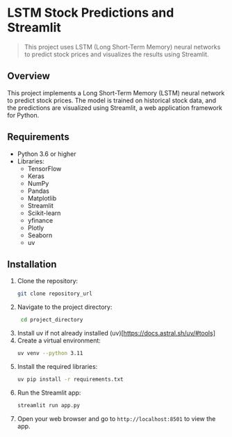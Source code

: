 # LSTM Stock Predictions and Streamlit
> This project uses LSTM (Long Short-Term Memory) neural networks to predict stock prices and visualizes the results using Streamlit.

## Overview
This project implements a Long Short-Term Memory (LSTM) neural network to predict stock prices. The model is trained on historical stock data, and the predictions are visualized using Streamlit, a web application framework for Python.

## Requirements
- Python 3.6 or higher
- Libraries:
  - TensorFlow
  - Keras
  - NumPy
  - Pandas
  - Matplotlib
  - Streamlit
  - Scikit-learn
  - yfinance
  - Plotly
  - Seaborn
  - uv

## Installation
1. Clone the repository:
   ```bash
   git clone repository_url
   ```
2. Navigate to the project directory:
   ```bash
    cd project_directory
    ```
3. Install uv if not already installed (uv)[https://docs.astral.sh/uv/#tools]
4. Create a virtual environment:
    ```bash
    uv venv --python 3.11
    ```
3. Install the required libraries:
    ```bash
    uv pip install -r requirements.txt
    ```
4. Run the Streamlit app:
    ```bash
    streamlit run app.py
    ```
5. Open your web browser and go to `http://localhost:8501` to view the app.
